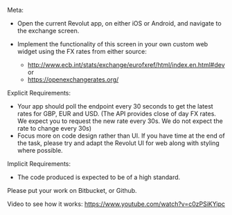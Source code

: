 Meta:

* Open the current Revolut app, on either iOS or Android, and navigate to the exchange screen.

* Implement the functionality of this screen in your own custom web widget using the FX rates from either source:
  * http://www.ecb.int/stats/exchange/eurofxref/html/index.en.html#dev or
  * https://openexchangerates.org/
 
Explicit Requirements:

* Your app should poll the endpoint every 30 seconds to get the latest rates for GBP, EUR and USD. (The API provides close of day FX rates. We expect you to request the new rate every 30s. We do not expect the rate to change every 30s)
* Focus more on code design rather than UI. If you have time at the end of the task, please try and adapt the Revolut UI for web along with styling where possible.
 
Implicit Requirements:

* The code produced is expected to be of a high standard.
 
Please put your work on Bitbucket, or Github.

Video to see how it works:
https://www.youtube.com/watch?v=c0zPSiKYipc
